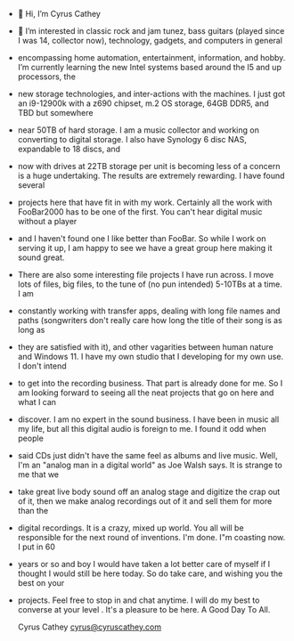 - 👋 Hi, I’m Cyrus Cathey
- 👀 I’m interested in classic rock and jam tunez, bass guitars (played since I was 14, collector now), technology, gadgets, and computers in general 
- encompassing home automation, entertainment, information, and hobby.  I’m currently learning the new Intel systems based around the I5 and up processors, the 
- new storage technologies, and inter-actions with the machines.  I just got an i9-12900k with a z690 chipset, m.2 OS storage, 64GB DDR5, and TBD but somewhere 
- near 50TB of hard storage.  I am a music collector and working on converting to digital storage.  I also have Synology 6 disc NAS, expandable to 18 discs, and 
- now with drives at 22TB storage per unit is becoming less of a concern is a huge undertaking.  The results are extremely rewarding.  I have found several 
- projects here that have fit in with my work.  Certainly all the work with FooBar2000 has to be one of the first.  You can't hear digital music without a player
- and I haven't found one I like better than FooBar.  So while I work on serving it up, I am happy to see we have a great group here making it sound great. 
- There are also some interesting file projects I have run across. I move lots of files, big files, to the tune of (no pun intended) 5-10TBs at a time.  I am 
- constantly working with transfer apps, dealing with long file names and paths (songwriters don't really care how long the title of their song is as long as 
- they are satisfied with it), and other vagarities between human nature and Windows 11.  I have my own studio that I developing for my own use.  I don't intend 
- to get into the recording business.  That part is already done for me.  So I am looking forward to seeing all the neat projects that go on here and what I can 
- discover.  I am no expert in the sound business.  I have been in music all my life, but all this digital audio is foreign to me.  I found it odd when people 
- said CDs just didn't have the same feel as albums and live music.  Well, I'm an "analog man in a digital world" as Joe Walsh says.  It is strange to me that we 
- take great live body sound off an analog stage and digitize the crap out of it, then we make analog recordings out of it and sell them for more than the 
- digital recordings.  It is a crazy, mixed up world.  You all will be responsible for the next round of inventions.  I'm done.  I"m coasting now.  I put in 60 
- years or so and boy I would have taken a lot better care of myself if I thought I would still be here today.  So do take care, and wishing you the best on your 
- projects.  Feel free to stop in and chat anytime.  I will do my best to converse at your level <EG>.  It's a pleasure to be here.  A Good Day To All.
  
  Cyrus Cathey
  cyrus@cyruscathey.com
